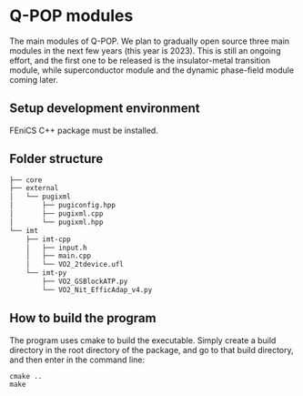 # Q-POP modules

The main modules of Q-POP. We plan to gradually open source three main modules in the next few years (this year is 2023). This is still an ongoing effort, and the first one to be released is the insulator-metal transition module, while superconductor module and the dynamic phase-field module coming later.

## Setup development environment
FEniCS C++ package must be installed.

## Folder structure
```sh
├── core
├── external
│   └── pugixml
│       ├── pugiconfig.hpp
│       ├── pugixml.cpp
│       └── pugixml.hpp
└── imt
    ├── imt-cpp
    │   ├── input.h
    │   ├── main.cpp
    │   └── VO2_2tdevice.ufl
    └── imt-py
        ├── VO2_GSBlockATP.py
        └── VO2_Nit_EfficAdap_v4.py
```

## How to build the program
The program uses cmake to build the executable. Simply create a build directory in the root directory of the package, and go to that build directory, and then enter in the command line: 

```
cmake ..
make
```
